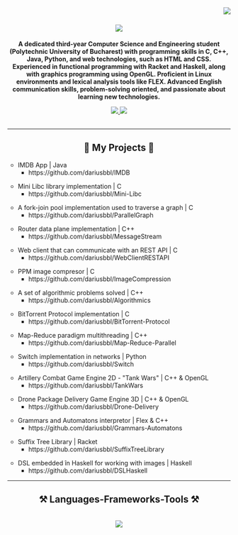 <img align="right" src="https://visitor-badge.laobi.icu/badge?page_id=dariusbbl.dariusbbl" />

<h1 align="center">
    <img src="https://readme-typing-svg.herokuapp.com/?font=Righteous&size=35&center=true&vCenter=true&width=500&height=70&duration=4000&lines=Hi+There!+👋;I'm+Bobelniceanu+Darius!" />
</h1>

<b><p align="center">A dedicated third-year Computer Science and Engineering student (Polytechnic University of Bucharest) with programming skills in C, C++, Java, Python, and web technologies, such as HTML and CSS. Experienced in functional programming with Racket and Haskell, along with graphics programming using OpenGL. Proficient in Linux environments and lexical analysis tools like FLEX. Advanced English communication skills, problem-solving oriented, and passionate about learning new technologies.</p></b>

<div align="center"> 
  <a href="mailto:bobelniceanud@gmail.com">
    <img src="https://img.shields.io/badge/Gmail-333333?style=for-the-badge&logo=gmail&logoColor=red" />
  </a>
  <a href="https://www.linkedin.com/in/darius-bobelniceanu-62a6b229a/" target="_blank">
    <img src="https://img.shields.io/badge/LinkedIn-0077B5?style=for-the-badge&logo=linkedin&logoColor=white" target="_blank" />
  </a>
</div>

<br/>
<hr/>

<h2 align="center">🚀 My Projects 🚀</h2>
<ul style="list-style-type:circle;">
  <li>IMDB App | Java
      <ul style="list-style-type:square;">
        <li>https://github.com/dariusbbl/IMDB</li>
      </ul>
  </li>
</ul>

<ul style="list-style-type:circle;">
    <li>Mini Libc library implementation | C
      <ul style="list-style-type:square;">
        <li>https://github.com/dariusbbl/Mini-Libc</li>
      </ul>
    </li>
</ul>
<ul style="list-style-type:circle;">
    <li>A fork-join pool implementation used to traverse a graph | C
      <ul style="list-style-type:square;">
        <li>https://github.com/dariusbbl/ParallelGraph</li>
      </ul>
    </li>
</ul>
<ul style="list-style-type:circle;">
    <li>Router data plane implementation | C++
      <ul style="list-style-type:square;">
        <li>https://github.com/dariusbbl/MessageStream</li>
      </ul>
    </li>
</ul>
<ul style="list-style-type:circle;">
    <li>Web client that can communicate with an REST API | C
      <ul style="list-style-type:square;">
        <li>https://github.com/dariusbbl/WebClientRESTAPI</li>
      </ul>
    </li>
</ul>
<ul style="list-style-type:circle;">
    <li>PPM image compresor | C
      <ul style="list-style-type:square;">
        <li>https://github.com/dariusbbl/ImageCompression</li>
      </ul>
    </li>
</ul>
<ul style="list-style-type:circle;">
    <li>A set of algorithmic problems solved | C++
      <ul style="list-style-type:square;">
        <li>https://github.com/dariusbbl/Algorithmics</li>
      </ul>
    </li>
</ul>
<ul style="list-style-type:circle;">
    <li>BitTorrent Protocol implementation | C
      <ul style="list-style-type:square;">
        <li>https://github.com/dariusbbl/BitTorrent-Protocol</li>
      </ul>
    </li>
</ul>
<ul style="list-style-type:circle;">
    <li>Map-Reduce paradigm multithreading | C++
      <ul style="list-style-type:square;">
        <li>https://github.com/dariusbbl/Map-Reduce-Parallel</li>
      </ul>
    </li>
</ul>
<ul style="list-style-type:circle;">
    <li>Switch implementation in networks | Python
      <ul style="list-style-type:square;">
        <li>https://github.com/dariusbbl/Switch</li>
      </ul>
    </li>
</ul>
<ul style="list-style-type:circle;">
    <li>Artillery Combat Game Engine 2D - "Tank Wars" | C++ & OpenGL
      <ul style="list-style-type:square;">
        <li>https://github.com/dariusbbl/TankWars</li>
      </ul>
    </li>
</ul>
<ul style="list-style-type:circle;">
    <li>Drone Package Delivery Game Engine 3D | C++ & OpenGL
      <ul style="list-style-type:square;">
        <li>https://github.com/dariusbbl/Drone-Delivery</li>
      </ul>
    </li>
</ul>
<ul style="list-style-type:circle;">
    <li>Grammars and Automatons interpretor | Flex & C++
      <ul style="list-style-type:square;">
        <li>https://github.com/dariusbbl/Grammars-Automatons</li>
      </ul>
    </li>
</ul>
<ul style="list-style-type:circle;">
    <li>Suffix Tree Library | Racket
      <ul style="list-style-type:square;">
        <li>https://github.com/dariusbbl/SuffixTreeLibrary</li>
      </ul>
    </li>
</ul>
<ul style="list-style-type:circle;">
    <li>DSL embedded în Haskell for working with images | Haskell
      <ul style="list-style-type:square;">
        <li>https://github.com/dariusbbl/DSLHaskell</li>
      </ul>
    </li>
</ul>
<hr/>
<h2 align="center">⚒️ Languages-Frameworks-Tools ⚒️</h2>
<br/>
<div align="center">
    <img src="https://skillicons.dev/icons?i=c,cpp,java,python,html,css,sql+,linux,haskell,git,vscode,opengl" />
    <br/>
</div>
